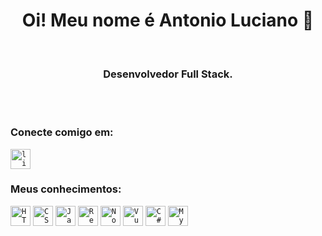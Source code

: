 <h1 align="center">Oi! Meu nome é Antonio Luciano 👨‍ </h1>
<br>
<h3 align="center"> Desenvolvedor Full Stack.</h3>
<br>
<br>

<h3 align="left">Conecte comigo em:</h3>
<p align="left">

<a href="https://www.linkedin.com/in/antoniolucianorodrigues/" target="blank"> 
<code><img height="32" src="https://img.shields.io/badge/linkedin-20232A?style=for-the-badge&logo=linkedin&logoColor=white" alt="linkedin"/></code></code></a>
</code></code>
</p>

<h3 align="left">Meus conhecimentos:</h3>

<p align="left"> 

<code><img height="32" src="https://img.shields.io/badge/HTML5-E34F26?style=for-the-badge&logo=html5&logoColor=white" alt="HTML5"/></code></code>
<code><img height="32" src="https://img.shields.io/badge/CSS3-1572B6?style=for-the-badge&logo=css3&logoColor=white" alt="CSS"/></code>
<code><img height="32" src="https://img.shields.io/badge/-JavaScript-20232A?for-the-badge&logo=javascript" alt="Javascript"/></code>
<code><img height="32" src="https://img.shields.io/badge/-React.js%20-20232A?style=for-the-badge&logo=React.js&logoColor=white" alt="React.js"/></code>
<code><img height="32" src="https://img.shields.io/badge/-NodeJs%20-20232A?style=for-the-badge&logo=Node.js&logoColor=white" alt="NodeJS"/></code>
<code><img height="32" src="https://img.shields.io/badge/-Vue.js%20-20232A?style=for-the-badge&logo=Vue.js&logoColor=white" alt="Vue.js"/></code>
<code><img height="32" src="https://img.shields.io/badge/-%20C%23-20232A?style=for-the-badge" alt="C#"/></code>
<code><img height="32" src="https://img.shields.io/badge/-MySQL-20232A?style=for-the-badge&logo=mysql" alt="Mysql"/></code>
</p>
